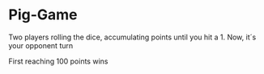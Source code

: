 # Pig-Game

Two players rolling the dice, accumulating points until you hit a 1. Now, it´s your opponent turn

First reaching 100 points wins
